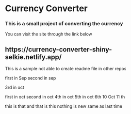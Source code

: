 <h1>Currency Converter </h1>
<h3> This is a small project of converting the currency</h3>
<div>You can visit the site through the link below </div>
<h2>https://currency-converter-shiny-selkie.netlify.app/</h2>

This is a sample 
not able to create readme file in other repos

first in Sep
second in sep

3rd in oct

first in oct
second in oct
4th in oct 
5th in oct 
6th
10 Oct 
11 th


this is that and that is this
nothing is new same as last time 